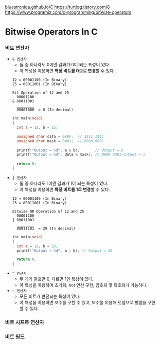 [bluestronica.github.io/C](https://bluestronica.github.io/C)
https://turtlog.tistory.com/8
https://www.programiz.com/c-programming/bitwise-operators

# Bitwise Operators In C


### 비트 연산자
- `& 연산자`
  - 둘 중 하나라도 0이면 결과가 0이 되는 특성이 있다.
  - 이 특성을 이용하면 **특정 비트를 0으로 변경**할 수 있다.
  ```
  12 = 00001100 (In Binary)
  25 = 00011001 (In Binary)

  Bit Operation of 12 and 25
    00001100
  & 00011001
    ________
    00001000  = 8 (In decimal)
  ```
  ```c
  int main(void)
  {
    int a = 12, b = 25;
    
    unsigned char data = 0xFF;  // 1111 1111
    unsigned char mask = 0x01;  // 0000 0001
    
    printf("Output = %d", a & b);       // Output = 8
    printf("Output = %d", data & mask); // 0000 0001 Output = 1
    
    return 0;
  }
  ```
- `| 연산자`
  - 둘 중 하나라도 1이면 결과가 1이 되는 특성이 있다.
  - 이 특성을 이용하면 **특정 비트를 1로 변경**할 수 있다.
  ```
  12 = 00001100 (In Binary)
  25 = 00011001 (In Binary)

  Bitwise OR Operation of 12 and 25
    00001100
  | 00011001
    ________
    00011101  = 29 (In decimal)
  ```
  ```c
  int main(void) 
  {
    int a = 12, b = 25;
    printf("Output = %d", a | b); // Output = 29

    return 0;
  }
  ```
- `^ 연산자`
  - 두 개가 같으면 0, 다르면 1인 특성이 있다.
  - 이 특성을 이용하여 초기화, not 연산 구현, 암호화 및 복호화가 가능하다.
- `~ 연산자`
  - 모든 비트가 반전되는 특성이 있다.
  - 이 특성을 이용하면 보수를 구할 수 있고, 보수를 이용해 덧셈으로 뺄셈을 구현할 수 있다.
  
### 비트 시프트 연산자

### 비트 필드






























